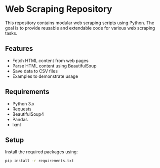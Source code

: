 # Web Scraping Repository

This repository contains modular web scraping scripts using Python. The goal is to provide reusable and extendable code for various web scraping tasks.

## Features
- Fetch HTML content from web pages
- Parse HTML content using BeautifulSoup
- Save data to CSV files
- Examples to demonstrate usage

## Requirements
- Python 3.x
- Requests
- BeautifulSoup4
- Pandas
- lxml

## Setup
Install the required packages using:
```bash
pip install -r requirements.txt
